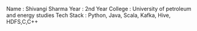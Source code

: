 Name : Shivangi Sharma
Year : 2nd Year 
College : University of petroleum and energy studies 
Tech Stack : Python, Java, Scala, Kafka, Hive, HDFS,C,C++
